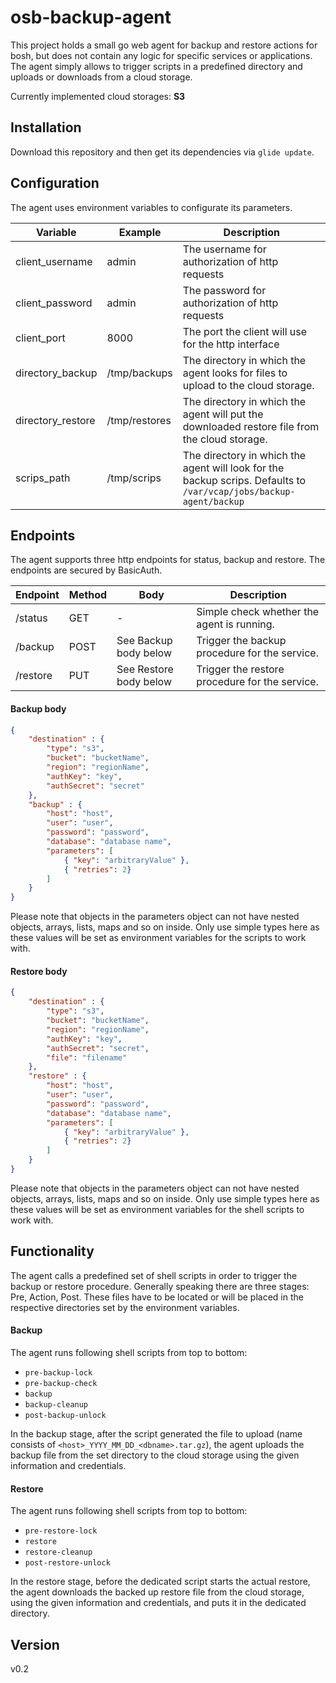 # osb-backup-agent #

This project holds a small go web agent for backup and restore actions for bosh, but does not contain any logic for specific services or applications. The agent simply allows to trigger scripts in a predefined directory and uploads or downloads from a cloud storage.

Currently implemented cloud storages: **S3**

## Installation ##
Download this repository and then get its dependencies via ```glide update```.



## Configuration ##
The agent uses environment variables to configurate its parameters.

| Variable | Example | Description |
|----|----|----|
| client_username | admin | The username for authorization of http requests |
| client_password | admin | The password for authorization of http requests |
| client_port | 8000 | The port the client will use for the http interface |
| directory_backup | /tmp/backups | The directory in which the agent looks for files to upload to the cloud storage. |
| directory_restore | /tmp/restores | The directory in which the agent will put the downloaded restore file from the cloud storage. |
| scrips_path | /tmp/scrips | The directory in which the agent will look for the backup scrips. Defaults to `/var/vcap/jobs/backup-agent/backup`  |


## Endpoints ##
The agent supports three http endpoints for status, backup and restore. The endpoints are secured by BasicAuth.

|Endpoint|Method|Body|Description|
|----|----|----|----|
|/status|GET| - |Simple check whether the agent is running. |
|/backup|POST| See Backup body below |Trigger the backup procedure for the service.|
|/restore|PUT| See Restore body below |Trigger the restore procedure for the service.|

#### Backup body ####
```json
{
    "destination" : {
        "type": "s3",
        "bucket": "bucketName",
        "region": "regionName",
        "authKey": "key",
        "authSecret": "secret"
    },
    "backup" : {
        "host": "host",
        "user": "user",
        "password": "password",
        "database": "database name",
        "parameters": [
            { "key": "arbitraryValue" },
            { "retries": 2}
        ]
    }
}
```
Please note that objects in the parameters object can not have nested objects, arrays, lists, maps and so on inside. Only use simple types here as these values will be set as environment variables for the scripts to work with.

#### Restore body ####
```json
{
    "destination" : {
        "type": "s3",
        "bucket": "bucketName",
        "region": "regionName",
        "authKey": "key",
        "authSecret": "secret",
        "file": "filename"
    },
    "restore" : {
        "host": "host",
        "user": "user",
        "password": "password",
        "database": "database name",
        "parameters": [
            { "key": "arbitraryValue" },
            { "retries": 2}
        ]
    }
}
```
Please note that objects in the parameters object can not have nested objects, arrays, lists, maps and so on inside. Only use simple types here as these values will be set as environment variables for the shell scripts to work with.

## Functionality ##
The agent calls a predefined set of shell scripts in order to trigger the backup or restore procedure. Generally speaking there are three stages: Pre, Action, Post. 
These files have to be located or will be placed in the respective directories set by the environment variables.

#### Backup ####
The agent runs following shell scripts from top to bottom:
- `pre-backup-lock`
- `pre-backup-check`
- `backup`
- `backup-cleanup`
- `post-backup-unlock`

In the backup stage, after the script generated the file to upload (name consists of `<host>_YYYY_MM_DD_<dbname>.tar.gz`), the agent uploads the backup file from the set directory to the cloud storage using the given information and credentials.

#### Restore ####
The agent runs following shell scripts from top to bottom:
- `pre-restore-lock`
- `restore`
- `restore-cleanup`
- `post-restore-unlock`

In the restore stage, before the dedicated script starts the actual restore, the agent downloads the backed up restore file from the cloud storage, using the given information and credentials, and puts it in the dedicated directory.

## Version ##
v0.2